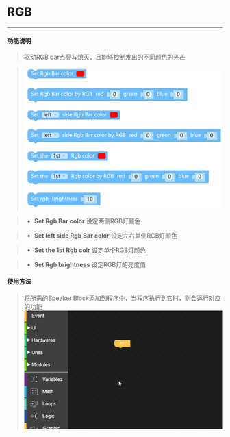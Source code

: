 # RGB
__________________________

#### 功能说明

>驱动RGB bar点亮与熄灭，且能够控制发出的不同颜色的光芒

>![RGB](/image/Hardwares/RGB.png)

>* __Set Rgb Bar color__
设定两侧RGB灯颜色

>* __Set left side Rgb Bar color__
设定左右单侧RGB灯颜色

>* __Set the 1st Rgb colr__
设定单个RGB灯颜色

>* __Set Rgb brightness__
设定RGB灯的亮度值

#### 使用方法

>将所需的Speaker Block添加到程序中，当程序执行到它时，则会运行对应的功能
>![RGB_user](/image/Hardwares/RGB_user.gif)